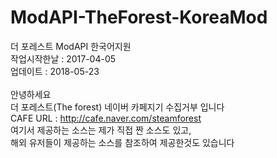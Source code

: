 # ModAPI-TheForest-KoreaMod
더 포레스트 ModAPI 한국어지원<br>
작업시작한날 : 2017-04-05<br>
업데이트 : 2018-05-23<br>
<br>
안녕하세요<br>
더 포레스트(The forest) 네이버 카페지기 수집거부 입니다<br>
CAFE URL : http://cafe.naver.com/steamforest<br>
여기서 제공하는 소스는 제가 직접 짠 소스도 있고,<br>
해외 유저들이 제공하는 소스를 참조하여 제공한것도 있습니다<br>
